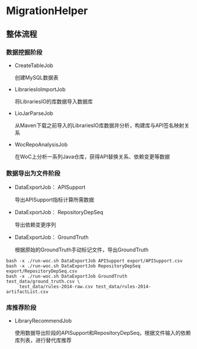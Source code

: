 # MigrationHelper

## 整体流程

### 数据挖掘阶段

- CreateTableJob

  创建MySQL数据表

- LibrariesIoImportJob

  将LibrariesIO的库数据导入数据库

- LioJarParseJob

  从Maven下载之前导入的LibrariesIO库数据并分析，构建库与API签名映射关系

- WocRepoAnalysisJob

  在WoC上分析一系列Java仓库，获得API替换关系、依赖变更等数据

### 数据导出为文件阶段

- DataExportJob： APISupport

  导出APISupport指标计算所需数据

- DataExportJob： RepositoryDepSeq

  导出依赖变更序列

- DataExportJob： GroundTruth

  根据原始的GroundTruth手动标记文件，导出GroundTruth
  
```shell script
bash -x ./run-woc.sh DataExportJob APISupport export/APISupport.csv
bash -x ./run-woc.sh DataExportJob RepositoryDepSeq export/RepositoryDepSeq.csv
bash -x ./run-woc.sh DataExportJob GroundTruth test_data/ground_truth.csv \
     test_data/rules-2014-raw.csv test_data/rules-2014-artifactList.csv
```

### 库推荐阶段

- LibraryRecommendJob

  使用数据导出阶段的APISupport和RepositoryDepSeq，根据文件输入的依赖库列表，进行替代库推荐

